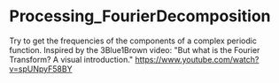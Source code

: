 # Processing_FourierDecomposition
Try to get the frequencies of the components of a complex periodic function.
Inspired by the 3Blue1Brown video: "But what is the Fourier Transform? A visual introduction."
https://www.youtube.com/watch?v=spUNpyF58BY
